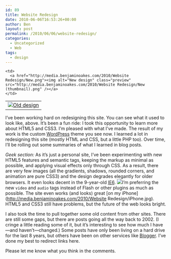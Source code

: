 ```yaml
---
id: 89
title: Website Redesign
date: 2010-06-06T16:53:26+00:00
author: Ben
layout: post
permalink: /2010/06/06/website-redesign/
categories:
  - Uncategorized
  - Web
tags:
  - design
---
```

<table>
  <tr>
    <td>
      <a href="http://media.benjaminoakes.com/2010/Website Redesign/Old.png"><img alt="Old design" class="preview" src="http://media.benjaminoakes.com/2010/Website Redesign/Old (thumbnail).png" /></a>
    </td>
    
    <td>
      <a href="http://media.benjaminoakes.com/2010/Website Redesign/New.png"><img alt="New design" class="preview" src="http://media.benjaminoakes.com/2010/Website Redesign/New (thumbnail).png" /></a>
    </td>
  </tr>
</table>

I&#8217;ve been working hard on redesigning this site. You can see what it used to look like, above. It&#8217;s been a fun ride: I took this opportunity to learn more about HTML5 and CSS3. I&#8217;m pleased with what I&#8217;ve made. The result of my work is the custom [WordPress](http://www.wordpress.org/) theme you see now. I learned a lot in redesigning this site (mostly HTML and CSS, but a little PHP too). Over time, I&#8217;ll be rolling out some summaries of what I learned in blog posts. 

_Geek section:_ As it&#8217;s just a personal site, I&#8217;ve been experimenting with new HTML5 features and semantic tags, keeping the markup as minimal as possible, and applying visual effects only through CSS. As a result, there are very few images (all the gradients, shadows, rounded corners, and animation are pure CSS3) and the design degrades elegantly for older browsers. It even looks decent in the 9-year-old <a alt="Smile" href="http://en.wikipedia.org/wiki/Internet_Explorer_6">IE6</a>.   ![](http://media.benjaminoakes.com/icons/tango/16x16/emotes/face-smile.png)I&#8217;m preferring the new `video` and `audio` tags instead of Flash or other plugins as much as possible. The site even works (and looks) great [on my iPhone](http://media.benjaminoakes.com/2010/Website Redesign/iPhone.jpg). HTML5 and CSS3 still have problems, but the future of the web looks bright. 

I also took the time to pull together some old content from other sites. There are still some gaps, but there are posts going all the way back to 2002. (I cringe a little reading some of it, but it&#8217;s interesting to see how much I have&mdash;and haven&#8217;t&mdash;changed.) Some posts have only been living on a hard drive for the last 8 years, but others have been on other services like [Blogger](http://www.blogger.com/). I&#8217;ve done my best to redirect links here. 

Please let me know what you think in the comments.